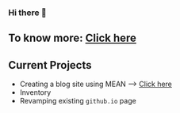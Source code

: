### Hi there 👋

<!--
**SereneCai/SereneCai** is a ✨ _special_ ✨ repository because its `README.md` (this file) appears on your GitHub profile.

Here are some ideas to get you started:

- 🔭 I’m currently working on ...
- 🌱 I’m currently learning ...
- 👯 I’m looking to collaborate on ...
- 🤔 I’m looking for help with ...
- 💬 Ask me about ...
- 📫 How to reach me: ...
- 😄 Pronouns: ...
- ⚡ Fun fact: ...
-->

## To know more: [Click here](https://serenecai.github.io)

## Current Projects

- Creating a blog site using MEAN --> [Click here](https://github.com/SereneCai/mean-course)
- Inventory
- Revamping existing `github.io` page
